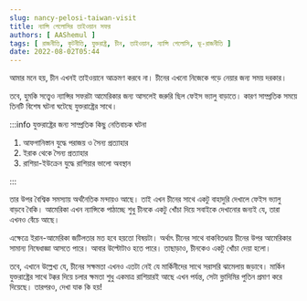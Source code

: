 ```yaml
---
slug: nancy-pelosi-taiwan-visit
title: ন্যান্সি পেলোসির তাইওয়ান সফর
authors: [ AAShemul ]
tags: [ রাজনীতি, কূটনীতি, যুক্তরাষ্ট্র, চীন, তাইওয়ান, ন্যান্সি পেলোসি, ভূ-রাজনীতি ]
date: 2022-08-02T05:44
---
```


<head>
    <link rel="apple-touch-icon" sizes="57x57" href="/icon/apple-icon-57x57.png" />
    <link rel="apple-touch-icon" sizes="60x60" href="/icon/apple-icon-60x60.png" />
    <link rel="apple-touch-icon" sizes="72x72" href="/icon/apple-icon-72x72.png" />
    <link rel="apple-touch-icon" sizes="76x76" href="/icon/apple-icon-76x76.png" />
    <link rel="apple-touch-icon" sizes="114x114" href="/icon/apple-icon-114x114.png" />
    <link rel="apple-touch-icon" sizes="120x120" href="/icon/apple-icon-120x120.png" />
    <link rel="apple-touch-icon" sizes="144x144" href="/icon/apple-icon-144x144.png" />
    <link rel="apple-touch-icon" sizes="152x152" href="/icon/apple-icon-152x152.png" />
    <link rel="apple-touch-icon" sizes="180x180" href="/icon/apple-icon-180x180.png" />
    <link rel="icon" type="image/png" sizes="192x192"  href="/icon/android-icon-192x192.png" />
    <link rel="icon" type="image/png" sizes="32x32" href="/icon/favicon-32x32.png" />
    <link rel="icon" type="image/png" sizes="96x96" href="/icon/favicon-96x96.png" />
    <link rel="icon" type="image/png" sizes="16x16" href="/icon/favicon-16x16.png" />
    <link rel="manifest" href="/manifest.json" />
    <meta name="msapplication-TileColor" content="#ffffff" />
    <meta name="msapplication-TileImage" content="/icon/ms-icon-144x144.png" />
</head>

আমার মনে হয়, চীন এখনই তাইওয়ানে আক্রমণ করবে না। চীনের এখনো নিজেকে গড়ে নেয়ার জন্য সময় দরকার।

তবে, হুমকি সত্ত্বেও ন্যান্সির সফরটা আমেরিকার জন্য আসলেই জরুরি ছিল ফেইস ভ্যালু বাড়াতে। কারণ সাম্প্রতিক সময়ে তিনটি বিশেষ
ঘটনা ঘটেছে যুক্তরাষ্ট্রের সাথে।
<!--truncate-->

:::info যুক্তরাষ্ট্রের জন্য সাম্প্রতিক কিছু নেতিবাচক ঘটনা
<ol classs="bengali">
	<li>আফগানিস্তান যুদ্ধে পরাজয় ও সৈন্য প্রত্যাহার</li>
	<li>ইরাক থেকে সৈন্য প্রত্যাহার</li>
	<li>রাশিয়া-ইউক্রেন যুদ্ধে রাশিয়ার ভালো অবস্থান</li>
</ol>
:::

তার উপর বৈশ্বিক সমস্যায় অর্থনৈতিক মন্দায়ও আছে। তাই এখন চীনের সাথে একটু বাহাদুরি দেখালে ফেইস ভ্যালু বাড়বে বৈকি। আমেরিকা
এখন ন্যান্সিকে পাঠাচ্ছে শুধু চীনকে একটু খোঁচা দিয়ে সবাইকে দেখানোর জন্যই যে, তারা এখনও বেঁচে আছে।

এক্ষেত্রে ইরান-আমেরিকা জটিলতার মত হবে হয়তো বিষয়টা। অর্থাৎ চীনের সাথে বাকবিতণ্ডায় চীনের উপর আমেরিকার সামান্য নিষেধাজ্ঞা
আসতে পারে। আবার উল্টোটাও হতে পারে। তাছাড়াও, চীনকেও একটু খোঁচা দেয়া হলো।

তবে, এখানে উল্লেখ্য যে, চীনের সক্ষমতা এখনও এতটা নেই যে মার্কিনীদের সাথে সরাসরি ঝামেলায় জড়াবে। মার্কিন যুক্তরাষ্ট্রের
সাথে টক্কর দিয়ে চলার ক্ষমতা শুধু একমাত্র রাশিয়ারই আছে এখন পর্যন্ত, সেটা ভ্লাদিমির পুতিন প্রমাণ করে দিয়েছে। তারপরও, দেখা
যাক কি হয়!